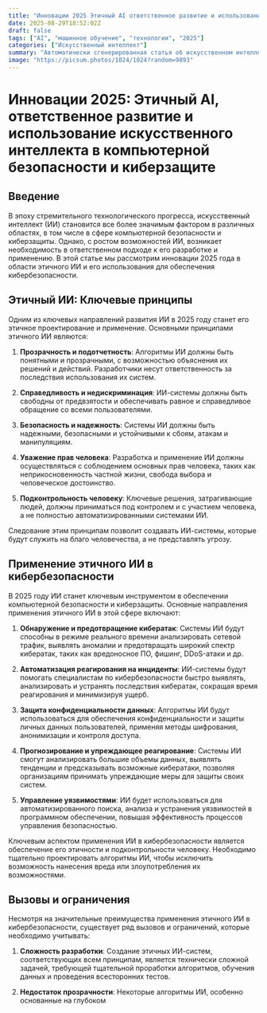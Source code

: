 ```yaml
---
title: "Инновации 2025 Этичный AI ответственное развитие и использование искусственного интеллекта для в компьютерной безопасности и киберзащите"
date: 2025-08-29T18:52:02Z
draft: false
tags: ["AI", "машинное обучение", "технологии", "2025"]
categories: ["Искусственный интеллект"]
summary: "Автоматически сгенерированная статья об искусственном интеллекте"
image: "https://picsum.photos/1024/1024?random=9893"
---
```

# Инновации 2025: Этичный AI, ответственное развитие и использование искусственного интеллекта в компьютерной безопасности и киберзащите

## Введение

В эпоху стремительного технологического прогресса, искусственный интеллект (ИИ) становится все более значимым фактором в различных областях, в том числе в сфере компьютерной безопасности и киберзащиты. Однако, с ростом возможностей ИИ, возникает необходимость в ответственном подходе к его разработке и применению. В этой статье мы рассмотрим инновации 2025 года в области этичного ИИ и его использования для обеспечения кибербезопасности.

## Этичный ИИ: Ключевые принципы

Одним из ключевых направлений развития ИИ в 2025 году станет его этичное проектирование и применение. Основными принципами этичного ИИ являются:

1. **Прозрачность и подотчетность**: Алгоритмы ИИ должны быть понятными и прозрачными, с возможностью объяснения их решений и действий. Разработчики несут ответственность за последствия использования их систем.

2. **Справедливость и недискриминация**: ИИ-системы должны быть свободны от предвзятости и обеспечивать равное и справедливое обращение со всеми пользователями.

3. **Безопасность и надежность**: Системы ИИ должны быть надежными, безопасными и устойчивыми к сбоям, атакам и манипуляциям.

4. **Уважение прав человека**: Разработка и применение ИИ должны осуществляться с соблюдением основных прав человека, таких как неприкосновенность частной жизни, свобода выбора и человеческое достоинство.

5. **Подконтрольность человеку**: Ключевые решения, затрагивающие людей, должны приниматься под контролем и с участием человека, а не полностью автоматизированными системами ИИ.

Следование этим принципам позволит создавать ИИ-системы, которые будут служить на благо человечества, а не представлять угрозу.

## Применение этичного ИИ в кибербезопасности

В 2025 году ИИ станет ключевым инструментом в обеспечении компьютерной безопасности и киберзащиты. Основные направления применения этичного ИИ в этой сфере включают:

1. **Обнаружение и предотвращение кибератак**: Системы ИИ будут способны в режиме реального времени анализировать сетевой трафик, выявлять аномалии и предотвращать широкий спектр кибератак, таких как вредоносное ПО, фишинг, DDoS-атаки и др.

2. **Автоматизация реагирования на инциденты**: ИИ-системы будут помогать специалистам по кибербезопасности быстро выявлять, анализировать и устранять последствия кибератак, сокращая время реагирования и минимизируя ущерб.

3. **Защита конфиденциальности данных**: Алгоритмы ИИ будут использоваться для обеспечения конфиденциальности и защиты личных данных пользователей, применяя методы шифрования, анонимизации и контроля доступа.

4. **Прогнозирование и упреждающее реагирование**: Системы ИИ смогут анализировать большие объемы данных, выявлять тенденции и предсказывать возможные кибератаки, позволяя организациям принимать упреждающие меры для защиты своих систем.

5. **Управление уязвимостями**: ИИ будет использоваться для автоматизированного поиска, анализа и устранения уязвимостей в программном обеспечении, повышая эффективность процессов управления безопасностью.

Ключевым аспектом применения ИИ в кибербезопасности является обеспечение его этичности и подконтрольности человеку. Необходимо тщательно проектировать алгоритмы ИИ, чтобы исключить возможность нанесения вреда или злоупотребления их возможностями.

## Вызовы и ограничения

Несмотря на значительные преимущества применения этичного ИИ в кибербезопасности, существует ряд вызовов и ограничений, которые необходимо учитывать:

1. **Сложность разработки**: Создание этичных ИИ-систем, соответствующих всем принципам, является технически сложной задачей, требующей тщательной проработки алгоритмов, обучения данных и проведения всесторонних тестов.

2. **Недостаток прозрачности**: Некоторые алгоритмы ИИ, особенно основанные на глубоком